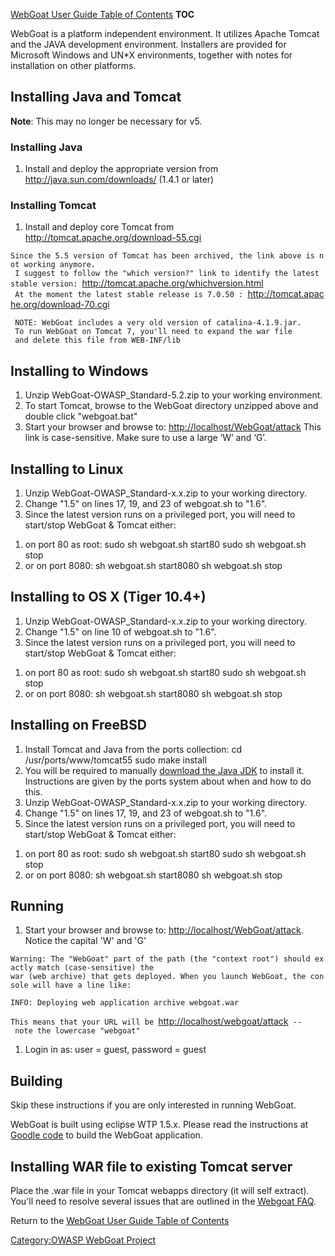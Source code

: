 <webgoat/>[WebGoat User Guide Table of
Contents](WebGoat_User_Guide_Table_of_Contents "wikilink") __TOC__

WebGoat is a platform independent environment. It utilizes Apache Tomcat
and the JAVA development environment. Installers are provided for
Microsoft Windows and UN\*X environments, together with notes for
installation on other platforms.

## Installing Java and Tomcat

**Note**: This may no longer be necessary for v5.

### Installing Java

1.  Install and deploy the appropriate version from
    <http://java.sun.com/downloads/> (1.4.1 or later)

### Installing Tomcat

1.  Install and deploy core Tomcat from
    <http://tomcat.apache.org/download-55.cgi>

`Since the 5.5 version of Tomcat has been archived, the link above is not working anymore. `
` I suggest to follow the "which version?" link to identify the latest stable version: `<http://tomcat.apache.org/whichversion.html>` `
` At the moment the latest stable release is 7.0.50 : `<http://tomcat.apache.org/download-70.cgi>` `

` NOTE: WebGoat includes a very old version of catalina-4.1.9.jar.`
` To run WebGoat on Tomcat 7, you'll need to expand the war file`
` and delete this file from WEB-INF/lib`

## Installing to Windows

1.  Unzip WebGoat-OWASP_Standard-5.2.zip to your working environment.
2.  To start Tomcat, browse to the WebGoat directory unzipped above and
    double click "webgoat.bat"
3.  Start your browser and browse to:
    <u><http://localhost/WebGoat/attack></u> This link is
    case-sensitive. Make sure to use a large ‘W’ and ‘G’.

## Installing to Linux

1.  Unzip WebGoat-OWASP_Standard-x.x.zip to your working directory.
2.  Change "1.5" on lines 17, 19, and 23 of webgoat.sh to "1.6".
3.  Since the latest version runs on a privileged port, you will need to
    start/stop WebGoat & Tomcat either:

<!-- end list -->

1.  on port 80 as root:
        sudo sh webgoat.sh start80
        sudo sh webgoat.sh stop
2.  or on port 8080:
        sh webgoat.sh start8080
        sh webgoat.sh stop

</li>

</ol>

## Installing to OS X (Tiger 10.4+)

1.  Unzip WebGoat-OWASP_Standard-x.x.zip to your working directory.
2.  Change "1.5" on line 10 of webgoat.sh to "1.6".
3.  Since the latest version runs on a privileged port, you will need to
    start/stop WebGoat & Tomcat either:

<!-- end list -->

1.  on port 80 as root:
        sudo sh webgoat.sh start80
        sudo sh webgoat.sh stop
2.  or on port 8080:
        sh webgoat.sh start8080
        sh webgoat.sh stop

</li>

</ol>

## Installing on FreeBSD

1.  Install Tomcat and Java from the ports collection:
        cd /usr/ports/www/tomcat55
        sudo make install
2.  You will be required to manually [download the Java
    JDK](http://www.FreeBSDFoundation.org/cgi-bin/download?download=diablo-caffe-freebsd6-i386-1.5.0_07-b01.tar.bz2)
    to install it. Instructions are given by the ports system about when
    and how to do this.
3.  Unzip WebGoat-OWASP_Standard-x.x.zip to your working directory.
4.  Change "1.5" on lines 17, 19, and 23 of webgoat.sh to "1.6".
5.  Since the latest version runs on a privileged port, you will need to
    start/stop WebGoat & Tomcat either:

<!-- end list -->

1.  on port 80 as root:
        sudo sh webgoat.sh start80
        sudo sh webgoat.sh stop
2.  or on port 8080:
        sh webgoat.sh start8080
        sh webgoat.sh stop

</li>

</ol>

## Running

1.  Start your browser and browse to:
    <u><http://localhost/WebGoat/attack></u>. Notice the capital 'W' and
    'G'

`Warning: The "WebGoat" part of the path (the "context root") should exactly match (case-sensitive) the `
`war (web archive) that gets deployed. When you launch WebGoat, the console will have a line like:`

`INFO: Deploying web application archive webgoat.war`

`This means that your URL will be `<u><http://localhost/webgoat/attack></u>` -- note the lowercase "webgoat"`

1.  Login in as: user = guest, password = guest

## Building

Skip these instructions if you are only interested in running WebGoat.

WebGoat is built using eclipse WTP 1.5.x. Please read the instructions
at [Goodle
code](http://webgoat.googlecode.com/svn/trunk/webgoat/README.txt) to
build the WebGoat application.

## Installing WAR file to existing Tomcat server

Place the .war file in your Tomcat webapps directory (it will self
extract). You'll need to resolve several issues that are outlined in the
[Webgoat FAQ](http://code.google.com/p/webgoat/wiki/FAQ).

Return to the [WebGoat User Guide Table of
Contents](WebGoat_User_Guide_Table_of_Contents "wikilink")

[Category:OWASP WebGoat
Project](Category:OWASP_WebGoat_Project "wikilink")